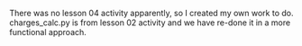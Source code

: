 There was no lesson 04 activity apparently, so I created my own work to do.
charges_calc.py is from lesson 02 activity and we have re-done it in a more
functional approach.

